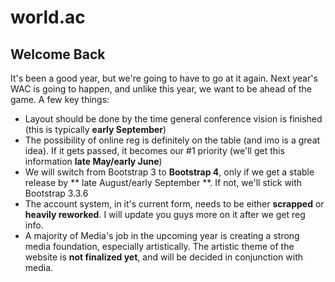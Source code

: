 # world.ac
## Welcome Back

It's been a good year, but we're going to have to go at it again. Next year's WAC is going to happen, and unlike this year, we want to be ahead of the game. A few key things:
* Layout should be done by the time general conference vision is finished (this is typically **early September**)
* The possibility of online reg is definitely on the table (and imo is a great idea). If it gets passed, it becomes our #1 priority (we'll get this information **late May/early June**)
* We will switch from Bootstrap 3 to **Bootstrap 4**, only if we get a stable release by ** late August/early September **. If not, we'll stick with Bootstrap 3.3.6
* The account system, in it's current form, needs to be either **scrapped** or **heavily reworked**. I will update you guys more on it after we get reg info.
* A majority of Media's job in the upcoming year is creating a strong media foundation, especially artistically. The artistic theme of the website is **not finalized yet**, and will be decided in conjunction with media.
